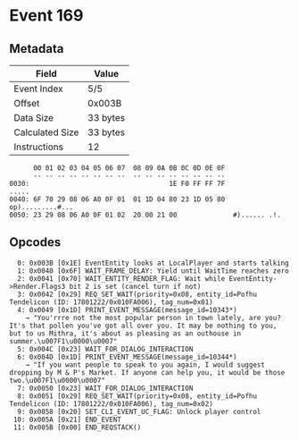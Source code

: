 # Event 169

## Metadata

| Field           | Value    |
|-----------------|----------|
| Event Index     | 5/5      |
| Offset          | 0x003B   |
| Data Size       | 33 bytes |
| Calculated Size | 33 bytes |
| Instructions    | 12       |

```
      00 01 02 03 04 05 06 07  08 09 0A 0B 0C 0D 0E 0F
      -- -- -- -- -- -- -- --  -- -- -- -- -- -- -- --
0030:                                   1E F0 FF FF 7F             .....
0040: 6F 70 29 08 06 A0 0F 01  01 1D 04 80 23 1D 05 80  op).........#...
0050: 23 29 08 06 A0 0F 01 02  20 00 21 00              #)...... .!.    
```

## Opcodes

```
  0: 0x003B [0x1E] EventEntity looks at LocalPlayer and starts talking
  1: 0x0040 [0x6F] WAIT_FRAME_DELAY: Yield until WaitTime reaches zero
  2: 0x0041 [0x70] WAIT_ENTITY_RENDER_FLAG: Wait while EventEntity->Render.Flags3 bit 2 is set (cancel turn if not)
  3: 0x0042 [0x29] REQ_SET_WAIT(priority=0x08, entity_id=Pofhu Tendelicon (ID: 17801222/0x010FA006), tag_num=0x01)
  4: 0x0049 [0x1D] PRINT_EVENT_MESSAGE(message_id=10343*)
    → "You'rrre not the most popular person in town lately, are you? It's that pollen you've got all over you. It may be nothing to you, but to us Mithra, it's about as pleasing as an outhouse in summer.\u007F1\u0000\u0007"
  5: 0x004C [0x23] WAIT_FOR_DIALOG_INTERACTION
  6: 0x004D [0x1D] PRINT_EVENT_MESSAGE(message_id=10344*)
    → "If you want people to speak to you again, I would suggest dropping by M & P's Market. If anyone can help you, it would be those two.\u007F1\u0000\u0007"
  7: 0x0050 [0x23] WAIT_FOR_DIALOG_INTERACTION
  8: 0x0051 [0x29] REQ_SET_WAIT(priority=0x08, entity_id=Pofhu Tendelicon (ID: 17801222/0x010FA006), tag_num=0x02)
  9: 0x0058 [0x20] SET_CLI_EVENT_UC_FLAG: Unlock player control
 10: 0x005A [0x21] END_EVENT
 11: 0x005B [0x00] END_REQSTACK()
```
